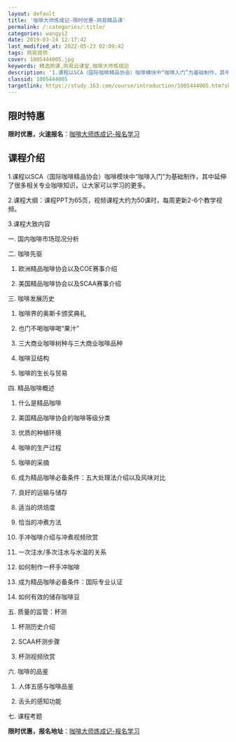 ```yaml
---
layout: default
title: '咖啡大师炼成记-限时优惠-网易精品课'
permalink: /:categories/:title/
categories: wangyi2
date: 2019-03-24 12:17:42
last_modified_at: 2022-05-23 02:09:42
tags: 网易提供
cover: 1005444005.jpg
keywords: 精选网课,网易云课堂,咖啡大师炼成记
description: '1.课程以SCA（国际咖啡精品协会）咖啡模块中“咖啡入门”为基础制作，其中延伸了很多相关专业咖啡知识，让大家可以学习的更'
classid: 1005444005
targetlink: https://study.163.com/course/introduction/1005444005.htm?share=1&shareId=1025206652&utm_campaign=share&utm_medium=iphoneShare&utm_source=&utm_u=1025206652
---
```


## 限时特惠

**限时优惠，火速报名**：[咖啡大师炼成记-报名学习](https://study.163.com/course/introduction/1005444005.htm?share=1&shareId=1025206652&utm_campaign=share&utm_medium=iphoneShare&utm_source=&utm_u=1025206652)

## 课程介绍

1.课程以SCA（国际咖啡精品协会）咖啡模块中“咖啡入门”为基础制作，其中延伸了很多相关专业咖啡知识，让大家可以学习的更多。

2.课程大纲：课程PPT为65页，视频课程大约为50课时，每周更新2-6个教学视频。

3.课程大致内容

一.	国内咖啡市场现况分析

二.	咖啡先驱

1.	欧洲精品咖啡协会以及COE赛事介绍

2.	美国精品咖啡协会以及SCAA赛事介绍

三.	咖啡发展历史

1.	咖啡界的奥斯卡颁奖典礼

2.	也门不喝咖啡喝“果汁”

3.	三大商业咖啡树种与三大商业咖啡品种

4.	咖啡豆结构

6.	咖啡的生长与贸易

四.	精品咖啡概述

1.	什么是精品咖啡

2.	美国精品咖啡协会的咖啡等级分类

3.	优质的种植环境

4.	咖啡的生产过程

5.	咖啡的采摘

6.	成为精品咖啡必备条件：五大处理法介绍以及风味对比

7.	良好的运输与储存

14.	适当的烘焙度

15.	恰当的冲煮方法

16.	手冲咖啡介绍与冲煮视频欣赏

18.	一次注水/多次注水与水温的关系

20.	如何制作一杯手冲咖啡

21.	成为精品咖啡必备条件：国际专业认证

22.	如何有效的储存咖啡豆

五.	质量的监管：杯测

1.	杯测历史介绍

2.	SCAA杯测步骤

3.	杯测视频欣赏

六.	咖啡的品鉴

1.	人体五感与咖啡品鉴

2.	舌头的感知功能

七.	课程考题

**限时优惠，报名地址**：[咖啡大师炼成记-报名学习](https://study.163.com/course/introduction/1005444005.htm?share=1&shareId=1025206652&utm_campaign=share&utm_medium=iphoneShare&utm_source=&utm_u=1025206652)

